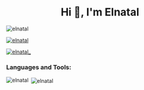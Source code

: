 <h1 align="center">Hi 👋, I'm Elnatal</h1>

<p align="left"> <img src="https://komarev.com/ghpvc/?username=elnatal&label=Profile%20views&color=0e75b6&style=flat" alt="elnatal" /> </p>

<p align="left"> <a href="https://github.com/ryo-ma/github-profile-trophy"><img src="https://github-profile-trophy.vercel.app/?username=elnatal" alt="elnatal" /></a> </p>

<p align="left"> <a href="https://twitter.com/elnatal_" target="blank"><img src="https://img.shields.io/twitter/follow/elnatal_?logo=twitter&style=for-the-badge" alt="elnatal_" /></a> </p>

<h3 align="left">Languages and Tools:</h3>

<p><img align="left" src="https://github-readme-stats.vercel.app/api/top-langs?username=elnatal&show_icons=true&locale=en&layout=compact" alt="elnatal" /></p>

<p>&nbsp;<img align="center" src="https://github-readme-stats.vercel.app/api?username=elnatal&show_icons=true&locale=en" alt="elnatal" /></p>
